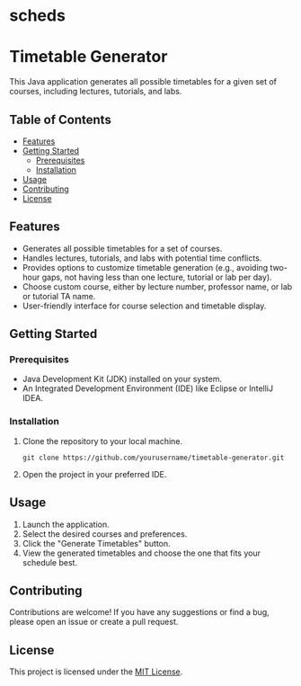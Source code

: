 # scheds

# Timetable Generator

This Java application generates all possible timetables for a given set of courses, including lectures, tutorials, and labs.

## Table of Contents

- [Features](#features)
- [Getting Started](#getting-started)
  - [Prerequisites](#prerequisites)
  - [Installation](#installation)
- [Usage](#usage)
- [Contributing](#contributing)
- [License](#license)

## Features

- Generates all possible timetables for a set of courses.
- Handles lectures, tutorials, and labs with potential time conflicts.
- Provides options to customize timetable generation (e.g., avoiding two-hour gaps, not having less than one lecture, tutorial or lab per day).
- Choose custom course, either by lecture number, professor name, or lab or tutorial TA name.
- User-friendly interface for course selection and timetable display.

## Getting Started

### Prerequisites

- Java Development Kit (JDK) installed on your system.
- An Integrated Development Environment (IDE) like Eclipse or IntelliJ IDEA.

### Installation

1. Clone the repository to your local machine.
   ```shell
   git clone https://github.com/yourusername/timetable-generator.git
   ```

2. Open the project in your preferred IDE.

## Usage

1. Launch the application.
2. Select the desired courses and preferences.
3. Click the "Generate Timetables" button.
4. View the generated timetables and choose the one that fits your schedule best.

## Contributing

Contributions are welcome! If you have any suggestions or find a bug, please open an issue or create a pull request.

## License

This project is licensed under the [MIT License](LICENSE).
```
